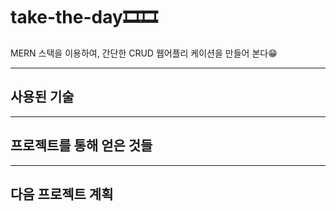 # take-the-day🎞🎞

MERN 스택을 이용하여, 간단한 CRUD 웹어플리 케이션을 만들어 본다😁

---

## 사용된 기술

---

## 프로젝트를 통해 얻은 것들

---

## 다음 프로젝트 계획